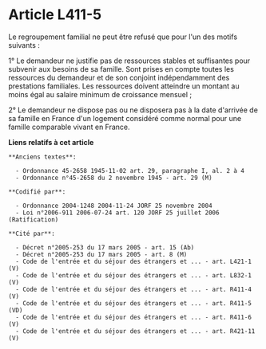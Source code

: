 # Article L411-5

Le regroupement familial ne peut être refusé que pour l'un des motifs suivants :

1° Le demandeur ne justifie pas de ressources stables et suffisantes pour subvenir aux besoins de sa famille. Sont prises en
compte toutes les ressources du demandeur et de son conjoint indépendamment des prestations familiales. Les ressources
doivent atteindre un montant au moins égal au salaire minimum de croissance mensuel ;

2° Le demandeur ne dispose pas ou ne disposera pas à la date d'arrivée de sa famille en France d'un logement considéré comme
normal pour une famille comparable vivant en France.

**Liens relatifs à cet article**

	**Anciens textes**:

	  - Ordonnance 45-2658 1945-11-02 art. 29, paragraphe I, al. 2 à 4
	  - Ordonnance n°45-2658 du 2 novembre 1945 - art. 29 (M)

	**Codifié par**:

	  - Ordonnance 2004-1248 2004-11-24 JORF 25 novembre 2004
	  - Loi n°2006-911 2006-07-24 art. 120 JORF 25 juillet 2006 (Ratification)

	**Cité par**:

	  - Décret n°2005-253 du 17 mars 2005 - art. 15 (Ab)
	  - Décret n°2005-253 du 17 mars 2005 - art. 8 (M)
	  - Code de l'entrée et du séjour des étrangers et ... - art. L421-1 (V)
	  - Code de l'entrée et du séjour des étrangers et ... - art. L832-1 (V)
	  - Code de l'entrée et du séjour des étrangers et ... - art. R411-4 (V)
	  - Code de l'entrée et du séjour des étrangers et ... - art. R411-5 (VD)
	  - Code de l'entrée et du séjour des étrangers et ... - art. R411-6 (V)
	  - Code de l'entrée et du séjour des étrangers et ... - art. R421-11 (V)
